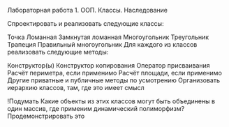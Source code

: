 Лабораторная работа 1. ООП. Классы. Наследование

Спроектировать и реализовать следующие классы:

Точка
Ломанная
Замкнутая ломанная
Многоугольник
Треугольник
Трапеция
Правильный многоугольник
Для каждого из классов реализовать следующие методы:

Конструктор(ы)
Конструктор копирования
Оператор присваивания
Расчёт периметра, если применимо
Расчёт площади, если применимо
Другие приватные и публичные методы по усмотрению
Организовать иерархию классов, там, где это имеет смысл

!Подумать Какие объекты из этих классов могут быть объединены в один массив, где применим динамический полиморфизм? Продемонстрировать это
